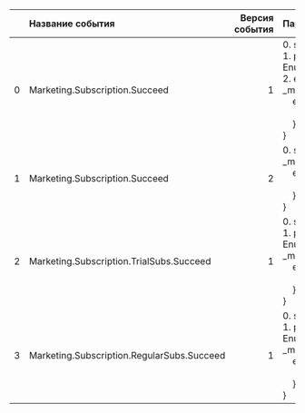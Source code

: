 |    | Название события                           |   Версия события | Параметры&nbsp;&nbsp;&nbsp;&nbsp;&nbsp;&nbsp;&nbsp;&nbsp;&nbsp;&nbsp;&nbsp;&nbsp;&nbsp;&nbsp;&nbsp;&nbsp;&nbsp;&nbsp;&nbsp;&nbsp;&nbsp;                                                                                                                                                                                                                      | Описание&nbsp;&nbsp;&nbsp;&nbsp;&nbsp;&nbsp;&nbsp;&nbsp;&nbsp;&nbsp;&nbsp;&nbsp;&nbsp;&nbsp;&nbsp;&nbsp;&nbsp;&nbsp;&nbsp;&nbsp;&nbsp;&nbsp;&nbsp;&nbsp;&nbsp;&nbsp;&nbsp;&nbsp;&nbsp;&nbsp;&nbsp;&nbsp;&nbsp;&nbsp;&nbsp;&nbsp;&nbsp;                                              | Комментарий&nbsp;&nbsp;&nbsp;&nbsp;&nbsp;&nbsp;&nbsp;&nbsp;&nbsp;&nbsp;&nbsp;&nbsp;&nbsp;&nbsp;&nbsp;&nbsp;&nbsp;&nbsp;&nbsp;&nbsp;&nbsp;&nbsp;&nbsp;&nbsp;&nbsp;&nbsp;&nbsp;&nbsp;&nbsp;&nbsp;&nbsp;&nbsp;&nbsp;&nbsp;   | Android                                 | iOS                                     | tvOS              | WebSmartTV                              |
|---:|:-------------------------------------------|-----------------:|:-------------------------------------------------------------------------------------------------------------------------------------------------------------------------------------------------------------------------------------------------------------------------------------------------------------------------------------------------------------|:------------------------------------------------------------------------------------------------------------------------------------------------------------------------------------------------------------------------------------------------------------------------------------|:--------------------------------------------------------------------------------------------------------------------------------------------------------------------------------------------------------------------------|:----------------------------------------|:----------------------------------------|:------------------|:----------------------------------------|
|  0 | Marketing.Subscription.Succeed             |                1 | 0. subscriptionType: String<br>1. page: Enum(my_movies_screen,&nbsp;shop_screen,&nbsp;profile_screen,&nbsp;payment_widget,&nbsp;onboarding_screen,&nbsp;locked_subscription_screen)<br>2. extraParams: Dict<br>_meta: {<br>&nbsp;&nbsp;&nbsp;&nbsp;event: {<br>&nbsp;&nbsp;&nbsp;&nbsp;&nbsp;&nbsp;&nbsp;&nbsp;version: 1<br>&nbsp;&nbsp;&nbsp;&nbsp;},<br>} | Успешное&nbsp;оформление&nbsp;подписки<br><br>0. subscriptionType - Тип&nbsp;подписки&nbsp;пользователя,&nbsp;пришедший&nbsp;с&nbsp;бэкенда.<br>1. page - Название&nbsp;экрана,&nbsp;где&nbsp;было&nbsp;предложение&nbsp;о&nbsp;подписке<br>2. extraParams - Доп&nbsp;параметры<br> | Отдельное&nbsp;событие&nbsp;об&nbsp;оформлении<br>подписки&nbsp;для&nbsp;push&nbsp;back.&nbsp;Отправляется<br>вместе&nbsp;с&nbsp;*.SubscriptionOffer.Succeed                                                              | В разработке‍ https://st.yandex-team.ru | В разработке‍ https://st.yandex-team.ru | Не поддерживается | В разработке‍ https://st.yandex-team.ru |
|  1 | Marketing.Subscription.Succeed             |                2 | 0. subscriptionType: String<br>_meta: {<br>&nbsp;&nbsp;&nbsp;&nbsp;event: {<br>&nbsp;&nbsp;&nbsp;&nbsp;&nbsp;&nbsp;&nbsp;&nbsp;version: 2<br>&nbsp;&nbsp;&nbsp;&nbsp;},<br>}                                                                                                                                                                                 | Успешное&nbsp;оформление&nbsp;подписки<br><br>0. subscriptionType - Тип&nbsp;подписки&nbsp;пользователя,&nbsp;пришедший&nbsp;с&nbsp;бэкенда.<br>                                                                                                                                    | Отдельное&nbsp;событие&nbsp;об&nbsp;оформлении<br>подписки&nbsp;для&nbsp;push&nbsp;back.&nbsp;Отправляется<br>вместе&nbsp;с&nbsp;*.SubscriptionOffer.Succeed                                                              | В разработке‍ https://st.yandex-team.ru | В разработке‍ https://st.yandex-team.ru | Не поддерживается | В разработке‍ https://st.yandex-team.ru |
|  2 | Marketing.Subscription.TrialSubs.Succeed   |                1 | 0. subscriptionType: String<br>1. page: Enum(my_movies_screen,&nbsp;shop_screen,&nbsp;profile_screen,&nbsp;payment_widget,&nbsp;onboarding_screen,&nbsp;locked_subscription_screen)<br>_meta: {<br>&nbsp;&nbsp;&nbsp;&nbsp;event: {<br>&nbsp;&nbsp;&nbsp;&nbsp;&nbsp;&nbsp;&nbsp;&nbsp;version: 1<br>&nbsp;&nbsp;&nbsp;&nbsp;},<br>}                         | Успешное&nbsp;оформление&nbsp;триальной&nbsp;подписки<br><br>0. subscriptionType - Тип&nbsp;подписки&nbsp;пользователя,&nbsp;пришедший&nbsp;с&nbsp;бэкенда.<br>1. page - Название&nbsp;экрана,&nbsp;где&nbsp;было&nbsp;предложение&nbsp;о&nbsp;подписке<br>                         | Отдельное&nbsp;событие&nbsp;об&nbsp;оформлении<br>подписки&nbsp;для&nbsp;push&nbsp;back.&nbsp;Отправляется<br>вместе&nbsp;с&nbsp;*.SubscriptionOffer.Succeed                                                              | 5.6.0 https://st.yandex-team.ru         | В разработке‍ https://st.yandex-team.ru | Не поддерживается | В разработке‍ https://st.yandex-team.ru |
|  3 | Marketing.Subscription.RegularSubs.Succeed |                1 | 0. subscriptionType: String<br>1. page: Enum(my_movies_screen,&nbsp;shop_screen,&nbsp;profile_screen,&nbsp;payment_widget,&nbsp;onboarding_screen,&nbsp;locked_subscription_screen)<br>_meta: {<br>&nbsp;&nbsp;&nbsp;&nbsp;event: {<br>&nbsp;&nbsp;&nbsp;&nbsp;&nbsp;&nbsp;&nbsp;&nbsp;version: 1<br>&nbsp;&nbsp;&nbsp;&nbsp;},<br>}                         | Успешное&nbsp;оформление&nbsp;регулярной&nbsp;подписки<br><br>0. subscriptionType - Тип&nbsp;подписки&nbsp;пользователя,&nbsp;пришедший&nbsp;с&nbsp;бэкенда.<br>1. page - Название&nbsp;экрана,&nbsp;где&nbsp;было&nbsp;предложение&nbsp;о&nbsp;подписке<br>                        | Отдельное&nbsp;событие&nbsp;об&nbsp;оформлении<br>подписки&nbsp;для&nbsp;push&nbsp;back.&nbsp;Отправляется<br>вместе&nbsp;с&nbsp;*.SubscriptionOffer.Succeed                                                              | 5.6.0 https://st.yandex-team.ru         | В разработке‍ https://st.yandex-team.ru | Не поддерживается | В разработке‍ https://st.yandex-team.ru |